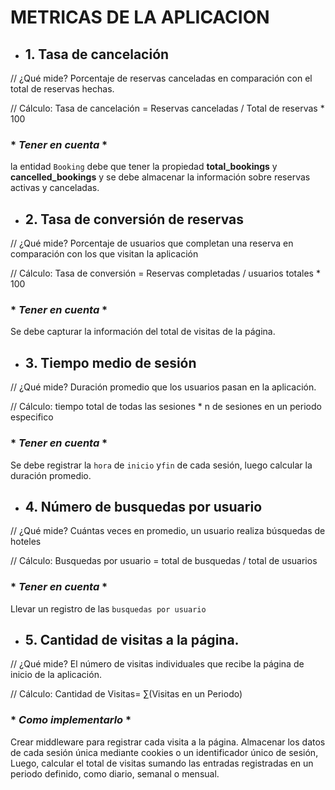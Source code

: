# METRICAS DE LA APLICACION

- ## 1. Tasa de cancelación

// ¿Qué mide?
Porcentaje de reservas canceladas en comparación con el total de reservas hechas.

// Cálculo:
Tasa de cancelación = Reservas canceladas / Total de reservas \* 100

### \* _Tener en cuenta_ \*

la entidad `Booking` debe que tener la propiedad **total_bookings** y **cancelled_bookings**
y se debe almacenar la información sobre reservas activas y canceladas.

- ## 2. Tasa de conversión de reservas

// ¿Qué mide?
Porcentaje de usuarios que completan una reserva en comparación con los que visitan la aplicación

// Cálculo:
Tasa de conversión = Reservas completadas / usuarios totales \* 100

### \* _Tener en cuenta_ \*

Se debe capturar la información del total de visitas de la página.

- ## 3. Tiempo medio de sesión

// ¿Qué mide?
Duración promedio que los usuarios pasan en la aplicación.

// Cálculo:
tiempo total de todas las sesiones \* n de sesiones en un periodo especifico

### \* _Tener en cuenta_ \*

Se debe registrar la `hora` de `inicio` y`fin` de cada sesión, luego calcular la duración promedio.

- ## 4. Número de busquedas por usuario

// ¿Qué mide?
Cuántas veces en promedio, un usuario realiza búsquedas de hoteles

// Cálculo:
Busquedas por usuario = total de busquedas / total de usuarios

### \* _Tener en cuenta_ \*

Llevar un registro de las `busquedas por usuario`

- ## 5. Cantidad de visitas a la página.

// ¿Qué mide?
El número de visitas individuales que recibe la página de inicio de la aplicación.

// Cálculo:
Cantidad de Visitas= ∑(Visitas en un Periodo)

### \* _Como implementarlo_ \*

Crear middleware para registrar cada visita a la página. Almacenar los datos de cada sesión única
mediante cookies o un identificador único de sesión, Luego, calcular el total de visitas sumando
las entradas registradas en un periodo definido, como diario, semanal o mensual.
